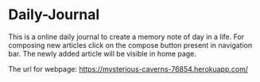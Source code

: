 # Daily-Journal

This is a online daily journal to create a memory note of day in a life. 
For composing new articles click on the compose button present in navigation bar. The newly added article will be visible in home page.


The url for webpage:
https://mysterious-caverns-76854.herokuapp.com/

